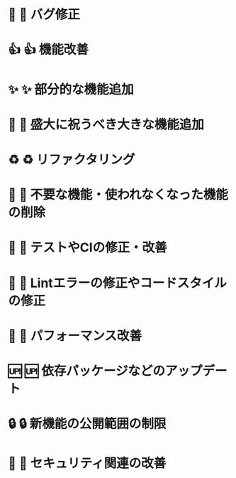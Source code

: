 


# 🐛  :bug: バグ修正
# 👍  :+1: 機能改善
# ✨  :sparkles: 部分的な機能追加
# 🎉  :tada: 盛大に祝うべき大きな機能追加
# ♻️  :recycle: リファクタリング
# 🚿  :shower: 不要な機能・使われなくなった機能の削除
# 💚  :green_heart: テストやCIの修正・改善
# 👕  :shirt: Lintエラーの修正やコードスタイルの修正
# 🚀  :rocket: パフォーマンス改善
# 🆙  :up: 依存パッケージなどのアップデート
# 🔒  :lock: 新機能の公開範囲の制限
# 👮  :cop: セキュリティ関連の改善

